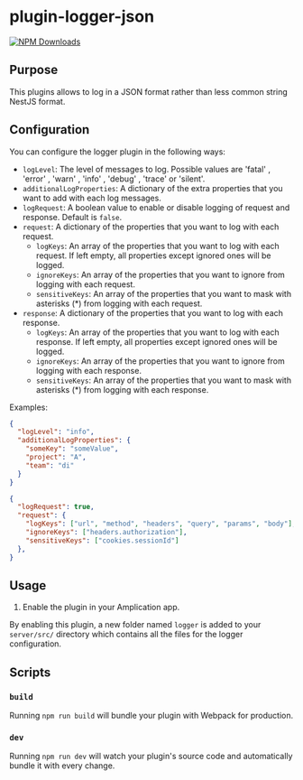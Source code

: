 # plugin-logger-json

[![NPM Downloads](https://img.shields.io/npm/dt/plugin-logger-json)](https://www.npmjs.com/package/plugin-logger-json)

## Purpose

This plugins allows to log in a JSON format rather than less common string NestJS format.

## Configuration

You can configure the logger plugin in the following ways:

- `logLevel`: The level of messages to log. Possible values are 'fatal' , 'error' , 'warn' , 'info' , 'debug' , 'trace' or 'silent'.
- `additionalLogProperties`: A dictionary of the extra properties that you want to add with each log messages.
- `logRequest`: A boolean value to enable or disable logging of request and response. Default is `false`.
- `request`: A dictionary of the properties that you want to log with each request.
  - `logKeys`: An array of the properties that you want to log with each request. If left empty, all properties except ignored ones will be logged.
  - `ignoreKeys`: An array of the properties that you want to ignore from logging with each request.
  - `sensitiveKeys`: An array of the properties that you want to mask with asterisks (*) from logging with each request.
- `response`: A dictionary of the properties that you want to log with each response.
  - `logKeys`: An array of the properties that you want to log with each response. If left empty, all properties except ignored ones will be logged.
  - `ignoreKeys`: An array of the properties that you want to ignore from logging with each response.
  - `sensitiveKeys`: An array of the properties that you want to mask with asterisks (*) from logging with each response.

Examples:

```json
{
  "logLevel": "info",
  "additionalLogProperties": {
    "someKey": "someValue",
    "project": "A",
    "team": "di"
  }
}
```

```json
{
  "logRequest": true,
  "request": {
    "logKeys": ["url", "method", "headers", "query", "params", "body"],
    "ignoreKeys": ["headers.authorization"],
    "sensitiveKeys": ["cookies.sessionId"]
  },
}
```



## Usage

1. Enable the plugin in your Amplication app.

By enabling this plugin, a new folder named `logger` is added to your `server/src/` directory which contains all the files for the logger configuration.

## Scripts

### `build`

Running `npm run build` will bundle your plugin with Webpack for production.

### `dev`

Running `npm run dev` will watch your plugin's source code and automatically bundle it with every change.
